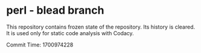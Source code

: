 # perl - blead branch

This repository contains frozen state of the repository.
Its history is cleared. It is used only for static code
analysis with Codacy.

Commit Time: 1700974228